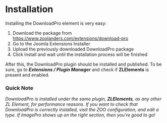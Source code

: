 # Installation

Installing the DownloadPro element is very easy:

1. Download the package from https://www.zoolanders.com/extensions/download-pro
2. Go to the Joomla Extensions Installer
3. Upload the previously downloaded DownloadPro package
4. Click Install and wait until the installation process will be finished

After this, the DownloadPro plugin should be installed and published. To be sure, go to ***Extensions / Plugin Manager*** and check if **ZLElements** is present and enabled.

### Quick Note
*DownloadPro is installed under the same plugin, **ZLElements**, as any other ZL Element, for performance reasons. If you want to check that DownloadPro is correctly installed, visit the ZOO configuration, and edit a type. If ImagePro shows up on the right section, then you're good to go!*
